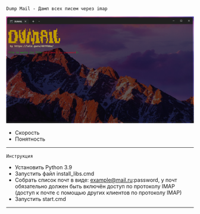     Dump Mail - Дамп всех писем через imap     
![alt](./screenshots/scr_1.png)    
- Скорость
- Понятность
---
    Инструкция
- Установить Python 3.9
- Запустить файл install_libs.cmd
- Собрать список почт в виде: example@mail.ru:password, у почт обязательно должен быть включён доступ по протоколу IMAP (доступ к почте с помощью других клиентов по протоколу IMAP)
- Запустить start.cmd
---
    
